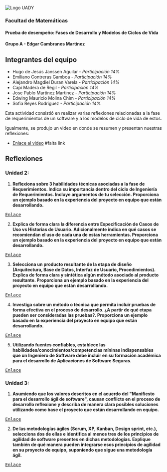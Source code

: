 
![Logo UADY](https://atsuro0.s-ul.eu/ujDIZudB)

### Facultad de Matemáticas
#### Prueba de desempeño: Fases de Desarrollo y Modelos de Ciclos de Vida
#### Grupo A - Edgar Cambranes Martínez

## Integrantes del equipo
 - Hugo de Jesús Janssen Aguilar - *Participación 14%*
 - Emiliano Contreras Gamboa - *Participación 14%*
 - Alejandro Magdiel Duran Varela - *Participación 14%*
 - Capi Madera de Regil - *Participación 14%*
 - Jose Pablo Martinez Martinez - *Participación 14%*
 - Edwing Mauricio Molina Chim - *Participación 14%*
 - Sofia Reyes Rodriguez - *Participación 14%*
 
Esta actividad consistió en realizar varias reflexiones relacionadas a la fase de requerimientos de un software y a los modelos de ciclo de vida de estos.

Igualmente, se produjo un video en donde se resumen y presentan nuestras reflexiones:

- [Enlace al video](https://www.youtube.com/watch?v=3D8kmRoPizw) #falta link

## Reflexiones

### Unidad 2: 
1. **Reflexiona sobre 3 habilidades técnicas asociadas a la fase de Requerimientos. Indica su importancia dentro del ciclo de Ingeniería de Requerimientos. Incluye argumentos de tu selección. Proporciona un ejemplo basado en la experiencia del proyecto en equipo que están desarrollando.**

<kbd>[Enlace](https://github.com/hjanssena/FIS-Proyecto/blob/PD2-3/Reflexiones/Unidad2-1%20-%20Habilidades%20tecnicas%20Fase%20de%20requerimientos.md)</kbd>

2. **Explica de forma clara la diferencia entre Especificación de Casos de Uso vs Historias de Usuario. Adicionalmente indica en qué casos se recomiendan el uso de cada una de estas herramientas. Proporciona un ejemplo basado en la experiencia del proyecto en equipo que están desarrollando.**

<kbd>[Enlace](https://github.com/hjanssena/FIS-Proyecto/blob/PD2-3/Reflexiones/Unidad2-2%20-%20Especificacion%20de%20casos%20de%20uso%20vs%20Historias%20de%20usuario.md)</kbd>

3. **Selecciona un producto resultante de la etapa de diseño (Arquitectura, Base de Datos, Interfaz de Usuario, Procedimientos). Explica de forma clara y sintética algún método asociado al producto resultante. Proporciona un ejemplo basado en la experiencia del proyecto en equipo que están desarrollando.**


<kbd>[Enlace](https://github.com/hjanssena/FIS-Proyecto/blob/PD2-3/Reflexiones/Unidad2-3%20-%20Producto%20resultante%20de%20etapa%20de%20diseno.md)</kbd>

4. **Investiga sobre un método o técnica que permita incluir pruebas de forma efectiva en el proceso de desarrollo. ¿A partir de qué etapa pueden ser consideradas las pruebas?. Proporciona un ejemplo basado en la experiencia del proyecto en equipo que están desarrollando.**


<kbd>[Enlace](https://github.com/hjanssena/FIS-Proyecto/blob/PD2-3/Reflexiones/Unidad2-4%20-%20Metodo%20de%20inclusion%20de%20pruebas%20en%20proceso%20de%20desarrollo.md)</kbd>

5. **Utilizando fuentes confiables, establece las habilidades/conocimientos/competencias míninas indispensables que un Ingeniero de Software debe incluir en su formación académica para el desarrollo de Aplicaciones de Software Seguras.**


<kbd>[Enlace](https://github.com/hjanssena/FIS-Proyecto/blob/PD2-3/Reflexiones/Unidad2-5%20-%20Competencias%20para%20desarrollo%20de%20aplicaciones%20seguras.md)</kbd>

### Unidad 3:

1. **Asumiendo que los valores descritos en el acuerdo del "Manifiesto para el desarrollo ágil de software", causan conflicto en el proceso de desarrollo reflexione y describa de manera clara posibles soluciones utilizando como base el proyecto que están desarrollando en equipo.**


<kbd>[Enlace](https://github.com/hjanssena/FIS-Proyecto/blob/PD2-3/Reflexiones/Unidad3-1%20-%20Manifiesto%20para%20el%20desarrollo%20agil%20de%20software.md)</kbd>

2. **De las metodologías ágiles (Scrum, XP, Kanban, Design sprint, etc.), selecciona dos de ellas e identifica al menos tres de los principios de agilidad de software presentes en dichas metodologías. Explique también de qué manera pueden integrarse esos principios de agilidad en su proyecto de equipo, suponiendo que sigue una metodología ágil.**


<kbd>[Enlace](https://github.com/hjanssena/FIS-Proyecto/blob/PD2-3/Reflexiones/Unidad3-2%20-%20Metodologias%20agiles.md)</kbd>
